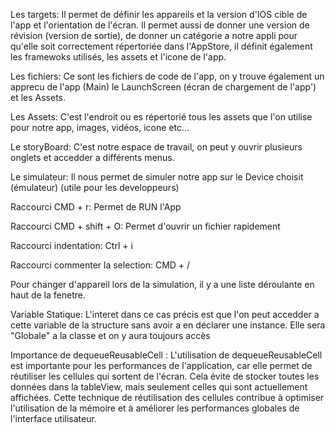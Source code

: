 Les targets:
Il permet de définir les appareils et la version d'IOS cible de l'app et l'orientation de l'écran. Il permet aussi de donner une version de révision (version de sortie), de donner un catégorie 
a notre appli pour qu'elle soit correctement répertoriée dans l'AppStore, il définit également les framewoks utilisés, les assets et l'icone de l'app.

Les fichiers:
Ce sont les fichiers de code de l'app, on y trouve également un apprecu de l'app (Main) le LaunchScreen (écran de chargement de l'app') et les Assets.

Les Assets:
C'est l'endroit ou es répertorié tous les assets que l'on utilise pour notre app, images, vidéos, icone etc...

Le storyBoard:
C'est notre espace de travail, on peut y ouvrir plusieurs onglets et accedder a différents menus.

Le simulateur:
Il nous permet de simuler notre app sur le Device choisit (émulateur) (utile pour les developpeurs)

Raccourci CMD + r:
Permet de RUN l'App

Raccourci CMD + shift + O:
Permet d'ouvrir un fichier rapidement

Raccourci indentation:
Ctrl + i

Raccourci commenter la selection:
CMD + /

Pour changer d'appareil lors de la simulation, il y a une liste déroulante en haut de la fenetre.

Variable Statique:
L'interet dans ce cas précis est que l'on peut accedder a cette variable de la structure sans avoir a en déclarer une instance. Elle
sera "Globale" a la classe et on y aura toujours accès

Importance de dequeueReusableCell :
L'utilisation de dequeueReusableCell est importante pour les performances de l'application, car elle permet de réutiliser les cellules qui sortent de l'écran. Cela évite de stocker toutes les données dans la tableView, mais seulement celles qui sont actuellement affichées. Cette technique de réutilisation des cellules contribue à optimiser l'utilisation de la mémoire et à améliorer les performances globales de l'interface utilisateur.